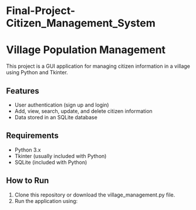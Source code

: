 # Final-Project-Citizen_Management_System
# Village Population Management

This project is a GUI application for managing citizen information in a village using Python and Tkinter.

## Features
- User authentication (sign up and login)
- Add, view, search, update, and delete citizen information
- Data stored in an SQLite database

## Requirements
- Python 3.x
- Tkinter (usually included with Python)
- SQLite (included with Python)

## How to Run
1. Clone this repository or download the village_management.py file.
2. Run the application using:
   
